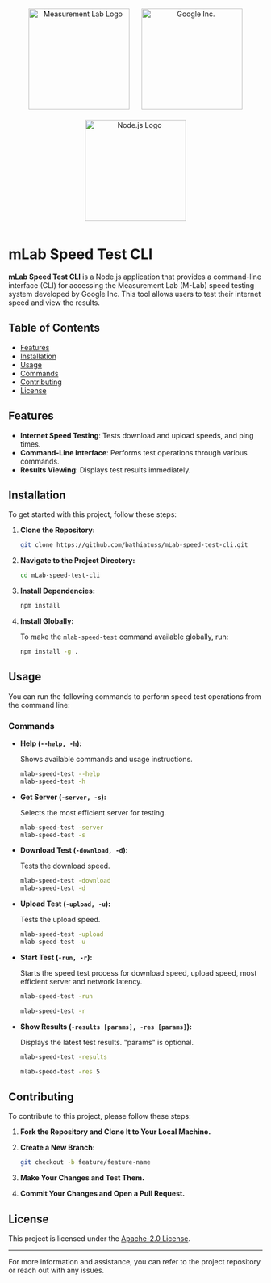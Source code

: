 <div align="center">
    <img src="https://cdn-1.webcatalog.io/catalog/m-lab-speed-test/m-lab-speed-test-icon-filled-256.webp?v=1714775025850" alt="Measurement Lab Logo" width="200" style="margin: 10px;"/>
    <img src="https://www.svgrepo.com/show/303108/google-icon-logo.svg" alt="Google Inc." width="200" style="margin: 10px;"/>
    <img src="https://nodejs.org/static/images/logo.svg" alt="Node.js Logo" width="200" style="margin: 10px;"/>
</div>

# mLab Speed Test CLI

**mLab Speed Test CLI** is a Node.js application that provides a command-line interface (CLI) for accessing the Measurement Lab (M-Lab) speed testing system developed by Google Inc. This tool allows users to test their internet speed and view the results.

## Table of Contents

- [Features](#features)
- [Installation](#installation)
- [Usage](#usage)
- [Commands](#commands)
- [Contributing](#contributing)
- [License](#license)

## Features

- **Internet Speed Testing**: Tests download and upload speeds, and ping times.
- **Command-Line Interface**: Performs test operations through various commands.
- **Results Viewing**: Displays test results immediately.

## Installation

To get started with this project, follow these steps:

1. **Clone the Repository:**

   ```bash
   git clone https://github.com/bathiatuss/mLab-speed-test-cli.git
   ```

2. **Navigate to the Project Directory:**

   ```bash
   cd mLab-speed-test-cli
   ```

3. **Install Dependencies:**

   ```bash
   npm install
   ```

4. **Install Globally:**

   To make the `mlab-speed-test` command available globally, run:

   ```bash
   npm install -g .
   ```

## Usage

You can run the following commands to perform speed test operations from the command line:

### Commands

- **Help (`--help, -h`):**

  Shows available commands and usage instructions.

  ```bash
  mlab-speed-test --help
  mlab-speed-test -h
  ```

- **Get Server (`-server, -s`):**

  Selects the most efficient server for testing.

  ```bash
  mlab-speed-test -server
  mlab-speed-test -s
  ```

- **Download Test (`-download, -d`):**

  Tests the download speed.

  ```bash
  mlab-speed-test -download
  mlab-speed-test -d
  ```

- **Upload Test (`-upload, -u`):**

  Tests the upload speed.

  ```bash
  mlab-speed-test -upload
  mlab-speed-test -u
  ```

- **Start Test (`-run, -r`):**

  Starts the speed test process for download speed, upload speed, most efficient server and network latency.

  ```bash
  mlab-speed-test -run

  mlab-speed-test -r
  ```

- **Show Results (`-results [params], -res [params]`):**

  Displays the latest test results. "params" is optional.

  ```bash
  mlab-speed-test -results

  mlab-speed-test -res 5
  ```

## Contributing

To contribute to this project, please follow these steps:

1. **Fork the Repository and Clone It to Your Local Machine.**
2. **Create a New Branch:**

   ```bash
   git checkout -b feature/feature-name
   ```

3. **Make Your Changes and Test Them.**
4. **Commit Your Changes and Open a Pull Request.**

## License

This project is licensed under the [Apache-2.0 License](LICENSE).

---

For more information and assistance, you can refer to the project repository or reach out with any issues.
